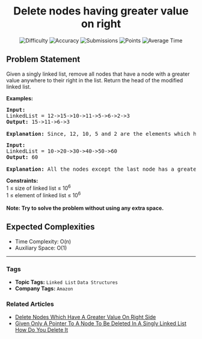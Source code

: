 <h1 align="center">Delete nodes having greater value on right</h1>

<p align="center">
  <img alt="Difficulty" title="Difficulty" src="https://custom-icon-badges.demolab.com/badge/Difficulty: Easy-1F222E?style=for-the-badge&logoColor=white&logo=fire"/>
  <img alt="Accuracy" title="Accuracy" src="https://custom-icon-badges.demolab.com/badge/Accuracy: 35.51%25-1F222E?style=for-the-badge&logoColor=white&logo=target"/>
  <img alt="Submissions" title="Submissions" src="https://custom-icon-badges.demolab.com/badge/Submissions: 148K+-1F222E?style=for-the-badge&logoColor=white&logo=repo"/>
  <img alt="Points" title="Points" src="https://custom-icon-badges.demolab.com/badge/Points: 2-1F222E?style=for-the-badge&logoColor=white&logo=award"/>
  <img alt="Average Time" title="Average Time" src="https://custom-icon-badges.demolab.com/badge/Average%20Time: 30m-1F222E?style=for-the-badge&logoColor=white&logo=clock"/>
</p>

## Problem Statement

Given a singly linked list, remove all nodes that have a node with a greater value anywhere to their right in the list. Return the head of the modified linked list.

<b>Examples:</b>

<pre><b>Input:
</b>LinkedList = 12->15->10->11->5->6->2->3
<b>Output: </b>15->11->6->3<br><b>
Explanation: </b>Since, 12, 10, 5 and 2 are the elements which have greater elements on the following nodes. So, after deleting them, the linked list would like be 15, 11, 6, 3.
</pre>

<pre><b>Input:
</b>LinkedList = 10->20->30->40->50->60
<b>Output: </b>60<br><br><b>Explanation: </b>All the nodes except the last node has a greater value node on its right, so all the nodes except the last node must be removed.</pre>

<b>Constraints:</b><br>1 ≤ size of linked list ≤ 10<sup>6</sup><br>1 ≤ element of linked list ≤ 10<sup>6</sup><br><br><b>Note: Try to solve the problem without using any extra space.</b>

## Expected Complexities
- Time Complexity: O(n)
- Auxiliary Space: O(1)

<hr>

### Tags
- **Topic Tags:** `Linked List` `Data Structures`
- **Company Tags:** `Amazon`

### Related Articles
- [Delete Nodes Which Have A Greater Value On Right Side](https://www.geeksforgeeks.org/delete-nodes-which-have-a-greater-value-on-right-side/)
- [Given Only A Pointer To A Node To Be Deleted In A Singly Linked List How Do You Delete It](https://www.geeksforgeeks.org/given-only-a-pointer-to-a-node-to-be-deleted-in-a-singly-linked-list-how-do-you-delete-it/)

